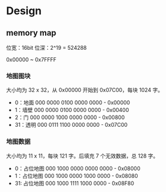 # Design

## memory map

位宽：16bit
位深：2^19 = 524288

0x00000 ~ 0x7FFFF

### 地图图块

大小均为 32 x 32，从 0x00000 开始到 0x07C00，每块 1024 字。

- 0：地面
  000 0000 0100 0000 0000 - 0x00000
- 1：墙壁
  000 0000 0100 0000 0000 - 0x00400
- 2：门
  000 0000 1000 0000 0000 - 0x00800
- 31：透明
  000 0111 1100 0000 0000 - 0x07C00

### 地图数据

大小均为 11 x 11，每块 121 字。后填充 7 个无效数据，总 128 字。

- 0：占位地图
  000 1000 0000 0000 0000 - 0x08000
- 1：占位地图
  000 1000 0000 1000 0000 - 0x08080
- 31: 占位地图
  000 1000 1111 1000 0000 - 0x08F80

